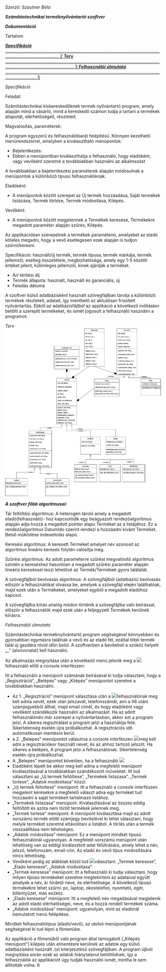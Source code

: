 *Szerző: Szautner Béla* 

***Számítástechnikai terméknyilvántartó szoftver*** 

***Dokumentáció*** 

Tartalom 

[***Specifikáció*** ....................................................................................................................................................................... 2 ](#_page0_x33.00_y260.92)[***Terv*** ................................................................................................................................................................................... 3 ](#_page2_x33.00_y48.92)[***Felhasználói útmutató*** ..................................................................................................................................................... 5 ](#_page4_x33.00_y48.92)

*Specifikáció* 

Feladat: 

Számítástechnikai kiskereskedőknek termék nyilvántartó program, amely alapján mind a vásárló, mind a kereskedő számon tudja a tartani a termékek állapotát, elérhetőségeit, részleteit. 

Magvalósítás, paraméterek: 

A program egyszerű és felhasználóbarát felépítésű. Könnyen kezelhető menürendszerrel, amelyben a kiválasztható menüpontok: 

- Bejelentkezés: 
- Ebben a menüpontban kiválaszthatja a felhasználó, hogy eladóként, vagy vevőként szeretné a továbbiakban használni az alkalmazást 

A továbbiakban a bejelentkezési paraméterek alapján módosulnak a menüpontok a különböző típusú felhasználóknak. 

Eladóként: 

- A menüpontok között szerepel az Új termék hozzáadása, Saját termékek listázása, Termék törlése, Termék módosítása, Kilépés. 

Vevőként: 

- A menüpontok között megjelennek a Termékek keresése, Termékekre megadott paraméter alapján szűrés, Kilépés. 

Az applikációban szerepelnek a termékek paraméterei, amelyeket az eladó köteles megadni, hogy a vevő esetlegesen ezek alapján is tudjon szűrni/keresni.  

Specifikáció: használt/új termék, termék típusa, termék márkája, termék jellemzői, esetleg összetétele, megbízhatósága, amely egy 1-5 közötti értéket jelent, különleges jellemzői, kinek ajánlják a terméket. 

- Ár/ térítési díj 
- Termék állapota: használt, használt és garanciális, új 
- Feladás dátuma 

A szoftver külső adatbázisként használt szövegfájlban tárolja a különböző termékek részleteit, adatait, így menthető az aktuálisan frissített nyilvántartás. Ebből az adatbázisfájlból az applikáció a következő indításkor betölti a szereplő termékeket, és ismét jogosult a felhasználó használni a programot. 

<a name="_page2_x33.00_y48.92"></a>*Terv ![](01.jpeg)*

***A szoftver főbb algoritmusai:*** 

Tár feltöltési algoritmus: A heterogén tároló amely a megadott eladó(felhasználó)- hoz kapcsolódik egy beágyazott rendezőalgoritmus alapján adja hozzá a megadott pointer alapú Terméket az a listájához. Ez a rendezőalgoritmus DatumIdo szerint rendezi a hozzáadni kívánt Terméket. Belső működése indexeltolás alapú. 

Keresési algoritmus: A keresett Terméket amelyet név azonosít az algoritmus lineáris keresés folytán valósítja meg. 

Szűrési algoritmus: Az adott paraméterre szűrést megvalósító algoritmus szintén a kereséshez hasonlóan a megadott szűrési paraméter alapján lineáris kereséssel teszi lehetővé az Termék/Termékek gyors találatát. 

A szövegfájlból beolvasás algoritmus: A szövegfájlból (adatbázis) beolvasás először a felhasználókat olvassa be, amelyek a szövegfájl elején találhatóak, majd ezek után a Termékeket, amelyeket egyből a megadott eladóhoz kapcsol. 

A szövegfájlba kiírás analóg módon történik a szövegfájlba való beírással, először a felhasználók majd ezek után a feljegyzett Termékek kerülnek kiírásra. 

<a name="_page4_x33.00_y48.92"></a>*Felhasználói útmutató* 

Számítástechnikai terméknyilvántartó program segítségével könnyebben és gyorsabban egymásra találnak a vevő és az eladó fél, ezáltal több termék talál új gazdára rövid időn belül. A szoftverben a bevitelnél a szóköz helyett „\_” (alsóvonalat) kell használni. 

Az  alkalmazás  megnyitása  után  a  következő  menü  jelenik  meg  a  ![](02.png)felhasználó előtt a console interfészen:  

Itt a felhasználó a menüpont számának beírásával ki tudja választani,  hogy a „Regisztráció”, „Belépés” vagy „Kilépés” menüpontot szeretné  a továbbiakban használni.  

- Az 1. „Regisztráció” menüpont választása után a  ![](03.png)felhasználónak meg kell adnia nevét, ezek után  jelszavát,  telefonszámát,  ami  a  06  utáni  számjegyekből állhat, majd email címét, és hogy  eladóként vagy vevőként szándékozik használni  az alkalmazást. Ha az adott felhasználónév már szerepel a nyilvántartásban, akkor ezt a program jelzi. A  sikeres  regisztrálást  a  program  jelzi  a  használója  felé.  Sikertelenség  esetén  újra  próbálkozhat.  A regisztrációs idő automatikusan mentésre kerül.
- a 2. „Belepes” menüpontot választva a console interfészen  ![](04.png)meg kell adni a regisztrációkor használt nevet, és az ahhoz  tartozó  jelszót.  Ha  sikeres  a  belépés,  A  program  jelzi  a  felhasználónak. Sikertelenség esetén újra próbálkozhat.  
- A „Belepes” menüpontot követően, ha a felhasználó  ![](05.png)
- Eladóként  lépett  be  akkor  meg  kell  adnia  a  megfelelő  menüpont  kiválasztásával  a  továbbiakban szándékozott műveletet. Itt tud  választani az „Uj termek feltöltese”, „Termekek  listazasa”,  „Termek  torlese”,  „Adatok  modositasa” közül. 
- „Uj termek feltoltese” menüpont: Itt a felhasználó a console interfészen megjelent kérésekre a megfelelő választ adva egy terméket tud hozzáadni a saját termékeit tartalmazó listához. 
- „Termekek listazasa” menüpont: Kiválasztásával az összes eddig feltöltött és azóta nem törölt termékek jelennek meg. 
- „Termek torlese” menüpont: A menüpont kiválasztása majd az adott sorszámú termék előtti  számjegy  bevitelével  ki  lehet  választani,  hogy  melyik  terméket  szeretné eltávolítani a listából. A törlés után a termék visszaállítása nem lehetséges. 
- „Adatok  módosítása”  menüpont:  Ez  a  menüpont  mindkét  típusú  felhasználónál ugyanolyan.  A  megfelelő  sorszámú  menüpont  után  lehetőség  van  az  eddigi kiválasztott adat felülírására, amely lehet a név, jelszó, telefonszám, email-cím. Az eladó és vevő típus módosítására nincs lehetőség. 
- Vevőként  pedig  az  alábbiak  közül  tud  ![](06.png)választani:  „Termek  keresese”,  „Elado  keresese”, „Adatok modositasa”.  
- „Termek  keresese”  menüpont:  Itt  a  felhasználó  ki  tudja  választani,  hogy  milyen típúsú termékeket szeretne megtekinteni az adataival együtt amelyek a név, ár hírdető neve, és elérhetősége. A következő típusú termékekre lehet szűrni: pc, laptop, okostelefon, nyomtató, egér, billentyűzet, más eszköz. 
- „Elado keresese” menüpont: Itt a megfelelő név megadásával megjelenik az adott eladó elérhatőségei, neve, és a hozzá rendelt termékek száma. 
- „Adatok  módosítása”  menüpont:  ugyanolyan,  mint  az  eladónál  bemutatott  menü felépítése. 

Mindkét  felhasználótípus  (eladó/vevő),  az  utolsó  menüpontjának  segítségével  ki  tud  lépni  a főmenübe. 

Az applikáció a főmenüből való program által támogatott („Kilépés menüpont”) kilépés után elmentésre kerülnek az adatok egy külső adatbázisként használt .txt kiterjesztésű szövegfájlban. A program újboli megnyitása során ezek az adatok hiánytalanul betöltődnek, így a felhasználók az applikációt úgy tudják használni ismét, mintha le sem állították volna. 
6<a name="_page0_x33.00_y260.92"></a> 
